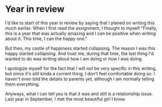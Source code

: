 # Year in review

I'd like to start of this year in review by saying that I planed on writing this much earlier. When I first read the assignment, I thought to myself "Finally, this is a year that was actually amazing and I can be positive when writing about it. This time, I can the happy one."

But then, my castle of happiness started collapsing. The reason I was this happy started collapsing. And trust me, during that time, the last thing I'd wanted to do was writing about how I am doing or how I was doing. 

I apologize myself for the fact that I will not be very specific in this writing, but since it's still kinda a current thing, I don't feel comfortable doing so. I haven't even told the details to parents yet, although I am normally telling them everything.

Anyways, what I can tell you is that it was and still is a relationship issue. Last year in September, I met the most beautiful girl I know 
